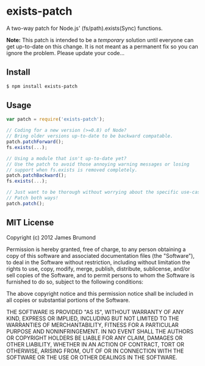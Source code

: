 # exists-patch

A two-way patch for Node.js' (fs/path).exists(Sync) functions.

__Note:__ This patch is intended to be a _temporary_ solution until everyone can get up-to-date on this change. It is not meant as a permanent fix so you can ignore the problem. Please update your code...

## Install

```bash
$ npm install exists-patch
```

## Usage

```javascript
var patch = require('exists-patch');

// Coding for a new version (>=0.8) of Node?
// Bring older versions up-to-date to be backward compatable.
patch.patchForward();
fs.exists(...);

// Using a module that isn't up-to-date yet?
// Use the patch to avoid those annoying warning messages or losing
// support when fs.exists is removed completely.
patch.patchBackward();
fs.exists(...);

// Just want to be thorough without worrying about the specific use-cases?
// Patch both ways!
patch.patch();
```

## MIT License

Copyright (c) 2012 James Brumond

Permission is hereby granted, free of charge, to any person obtaining a copy of this software and associated documentation files (the "Software"), to deal in the Software without restriction, including without limitation the rights to use, copy, modify, merge, publish, distribute, sublicense, and/or sell copies of the Software, and to permit persons to whom the Software is furnished to do so, subject to the following conditions:

The above copyright notice and this permission notice shall be included in all copies or substantial portions of the Software.

THE SOFTWARE IS PROVIDED "AS IS", WITHOUT WARRANTY OF ANY KIND, EXPRESS OR IMPLIED, INCLUDING BUT NOT LIMITED TO THE WARRANTIES OF MERCHANTABILITY, FITNESS FOR A PARTICULAR PURPOSE AND NONINFRINGEMENT. IN NO EVENT SHALL THE AUTHORS OR COPYRIGHT HOLDERS BE LIABLE FOR ANY CLAIM, DAMAGES OR OTHER LIABILITY, WHETHER IN AN ACTION OF CONTRACT, TORT OR OTHERWISE, ARISING FROM, OUT OF OR IN CONNECTION WITH THE SOFTWARE OR THE USE OR OTHER DEALINGS IN THE SOFTWARE.

